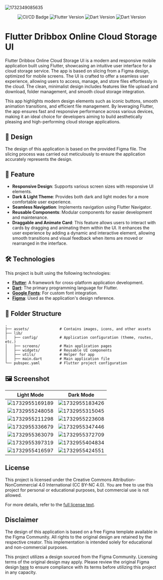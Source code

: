 ![1732349085635](image/README/Thumbnail.png)

<p align="center">
    <img src="https://github.com/sh4dowByte/flutter_ui_dribbox_online_cloud_storage/actions/workflows/main.yaml/badge.svg?branch=release" alt="CI/CD Badge" style="max-width: 100%;">
    <img src="https://badgen.net/badge/Flutter/3.19.3/blue" alt="Flutter Version" style="max-width: 100%;">
    <img src="https://badgen.net/badge/Dart/3.3.1/blue" alt="Dart Version" style="max-width: 100%;">
    <img src="https://img.shields.io/badge/License-CC%20BY--NC%204.0-lightgrey.svg" alt="Dart Version" style="max-width: 100%;">
</p>

# Flutter Dribbox Online Cloud Storage UI

Flutter Dribbox Online Cloud Storage UI is a modern and responsive mobile application built using Flutter, showcasing an intuitive user interface for a cloud storage service. The app is based on slicing from a Figma design, optimized for mobile screens. The UI is crafted to offer a seamless user experience, allowing users to access, manage, and store files effortlessly in the cloud. The clean, minimalist design includes features like file upload and download, folder management, and smooth cloud storage integration.

This app highlights modern design elements such as iconic buttons, smooth animation transitions, and efficient file management. By leveraging Flutter, the app ensures fast and responsive performance across various devices, making it an ideal choice for developers aiming to build aesthetically pleasing and high-performing cloud storage applications.

## 🎨 Design

The design of this application is based on the provided Figma file. The slicing process was carried out meticulously to ensure the application accurately represents the design.

## 🚀 Feature

- **Responsive Design**: Supports various screen sizes with responsive UI elements.
- **Dark & Light Theme**: Provides both dark and light modes for a more comfortable user experience.
- **Seamless Navigation**: Implements navigation using Flutter Navigator.
- **Reusable Components**: Modular components for easier development and maintenance.
- **Draggable and Animate Card**: This feature allows users to interact with cards by dragging and animating them within the UI. It enhances the user experience by adding a dynamic and interactive element, allowing smooth transitions and visual feedback when items are moved or rearranged in the interface.

## 🛠️ Technologies

This project is built using the following technologies:

- **[Flutter](https://flutter.dev/)**: A framework for cross-platform application development.
- **[Dart](https://dart.dev/)**: The primary programming language for Flutter.
- **[Google Fonts](https://fonts.google.com/)**: For custom font integration.
- **[Figma](https://www.figma.com/)**: Used as the application's design reference.


## 📂 Folder Structure

```plaintext
.
├── assets/              # Contains images, icons, and other assets  
├── lib/  
│   ├── config/          # Application configuration (theme, routes, etc.)  
│   ├── screens/         # Main application pages  
│   ├── widgets/         # Reusable UI components  
│   ├── utils/           # Helper for app  
│   ├── main.dart        # Main application file  
└── pubspec.yaml         # Flutter project configuration  
```

## 🖼️ Screenshot

| Light Mode                                     | Dark Mode                                      |
| ---------------------------------------------- | ---------------------------------------------- |
| ![1732955169189](image/README/1732955169189.png) | ![1732955183426](image/README/1732955183426.png) |
| ![1732955248058](image/README/1732955248058.png) | ![1732955315045](image/README/1732955315045.png) |
| ![1732955211298](image/README/1732955211298.png) | ![1732955223608](image/README/1732955223608.png) |
| ![1732955336679](image/README/1732955336679.png) | ![1732955347446](image/README/1732955347446.png) |
| ![1732955363079](image/README/1732955363079.png) | ![1732955372709](image/README/1732955372709.png) |
| ![1732955397319](image/README/1732955397319.png) | ![1732955404834](image/README/1732955404834.png) |
| ![1732955416597](image/README/1732955416597.png) | ![1732955424551](image/README/1732955424551.png) |

## License

This project is licensed under the Creative Commons Attribution-NonCommercial 4.0 International (CC BY-NC 4.0).
You are free to use this project for personal or educational purposes, but commercial use is not allowed.

For more details, refer to the [full license text](LICENSE).

## Disclaimer

The design of this application is based on a free Figma template available in the Figma Community. All rights to the original design are retained by the respective creator. This implementation is intended solely for educational and non-commercial purposes.

This project utilizes a design sourced from the Figma Community. Licensing terms of the original design may apply. Please review the original Figma design [here](https://www.figma.com/community/file/892116687909024921) to ensure compliance with its terms before utilizing this project in any capacity.

